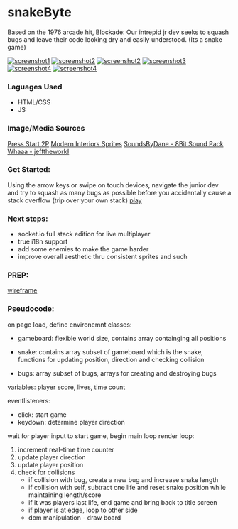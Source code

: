 # snakeByte
 Based on the 1976 arcade hit, Blockade:  Our intrepid jr dev seeks to squash bugs and leave their code looking dry and easily understood.  (Its a snake game)

[![screenshot1](https://i.imgur.com/Dow7qRkm.png)](https://imgur.com/Dow7qRk)
[![screenshot2](https://i.imgur.com/NvlDdocm.png)](https://imgur.com/NvlDdoc)
[![screenshot2](https://i.imgur.com/FqKdt7am.png)](https://imgur.com/FqKdt7a)
[![screenshot3](https://i.imgur.com/R7rdzjum.png)](https://imgur.com/R7rdzju)
[![screenshot4](https://i.imgur.com/ceJV5oFm.png)](https://imgur.com/ceJV5oF)
[![screenshot4](https://i.imgur.com/RgoxaoFm.png)](https://imgur.com/RgoxaoF)

  

### Laguages Used
  
- HTML/CSS
- JS
### Image/Media Sources
[Press Start 2P](https://fonts.google.com/specimen/Press+Start+2P)
[Modern Interiors Sprites](https://limezu.itch.io/moderninteriorslimeZu)
[SoundsByDane - 8Bit Sound Pack](https://soundsbydane.itch.io/8-bit-sound-pack)
[Whaaa - jefftheworld](https://jefftheworld.com)

### Get Started:

Using the arrow keys or swipe on touch devices, navigate the junior dev and try to squash as many bugs as possible before you accidentally cause a stack overflow (trip over your own stack)
[play](th3dougler.github.io/snakeByte)

### Next  steps:

- socket.io full stack edition for live multiplayer
- true i18n support
- add some enemies to make the game harder
- improve overall aesthetic thru consistent sprites and such


### PREP:

[wireframe](https://www.figma.com/file/1jR9NQOWTfbudiV0tCipDa/Untitled?node-id=0%3A1)

### Pseudocode:
on page load, define environemnt
classes:
* gameboard: flexible world size, contains array containging all positions
    
* snake: contains array subset of gameboard which is the snake, functions for updating position, direction and checking collision      
    
* bugs: array subset of bugs, arrays for creating and destroying bugs
    
variables: player score, lives, time count

eventlisteners:
 * click: start game
 * keydown: determine player direction
    
wait for player input to start game, begin main loop
render loop:
 1) increment real-time time counter
 2) update player direction
 3) update player position
 4) check for collisions
    * if collision with bug, create a new bug and increase snake length
    * if collision with self, subtract one life and reset snake position             while maintaining length/score
    * if it was players last life, end game and bring back to title screen
    * if player is at edge, loop to other side
    * dom manipulation - draw board
